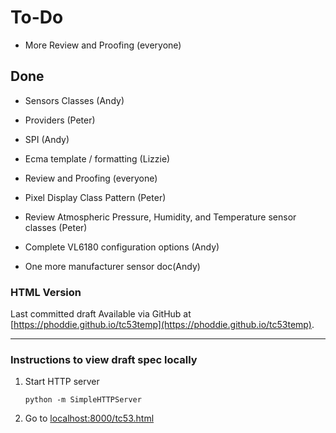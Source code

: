 # To-Do

- More Review and Proofing (everyone)

## Done
- Sensors Classes (Andy)

- Providers (Peter)

- SPI (Andy)

- Ecma template / formatting (Lizzie)

- Review and Proofing (everyone)

- Pixel Display Class Pattern (Peter)

- Review Atmospheric Pressure, Humidity, and Temperature sensor classes (Peter)

- Complete VL6180 configuration options (Andy)

- One more manufacturer sensor doc(Andy)


### HTML Version

Last committed draft Available via GitHub at [https://phoddie.github.io/tc53temp](https://phoddie.github.io/tc53temp).

---

### Instructions to view draft spec locally

1. Start HTTP server

	```text
	python -m SimpleHTTPServer
	```
	
2. Go to [localhost:8000/tc53.html](http://localhost:8000/tc53.html)


